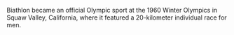 Biathlon became an official Olympic sport at the 1960 Winter Olympics in Squaw Valley, California, where it featured a 20-kilometer individual race for men.
